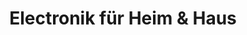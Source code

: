 ---
title: "Electronik für Heim & Haus"
url: /jessen/electronik-fuer-heim-und-haus/
shop: Elektronik
---